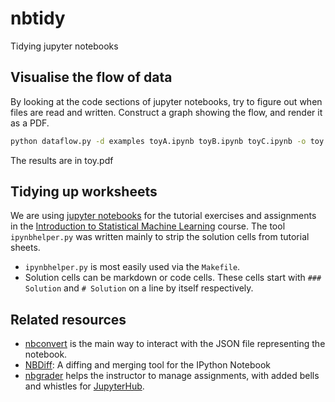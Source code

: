 # nbtidy
Tidying jupyter notebooks

## Visualise the flow of data

By looking at the code sections of jupyter notebooks, try to figure out when files are read and written. Construct a graph showing the flow, and render it as a PDF.

```bash
python dataflow.py -d examples toyA.ipynb toyB.ipynb toyC.ipynb -o toy.pdf
```

The results are in toy.pdf

## Tidying up worksheets

We are using [jupyter notebooks](https://jupyter.org/) for the tutorial exercises and assignments in the [Introduction to Statistical Machine Learning](http://programsandcourses.anu.edu.au/course/comp4670) course. The tool ```ipynbhelper.py``` was written mainly to strip the solution cells from tutorial sheets.

* ```ipynbhelper.py``` is most easily used via the ```Makefile```.
* Solution cells can be markdown or code cells. These cells start with ```### Solution``` and ```# Solution``` on a line by itself respectively.

## Related resources

* [nbconvert](http://nbconvert.readthedocs.org/en/latest/) is the main way to interact with the JSON file representing the notebook.
* [NBDiff](http://nbdiff.org/): A diffing and merging tool for the IPython Notebook
* [nbgrader](http://nbgrader.readthedocs.org/en/stable/) helps the instructor to manage assignments, with added bells and whistles for [JupyterHub](https://github.com/jupyter/jupyterhub).

